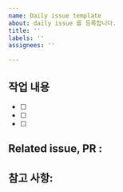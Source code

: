 ```yaml
---
name: Daily issue template
about: daily issue 를 등록합니다.
title: ''
labels: ''
assignees: ''

---
```


## 작업 내용 
- [ ] 
- [ ] 
- [ ] 
	
## Related issue, PR : 

## 참고 사항:
